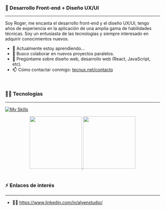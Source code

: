 ### 👋 Desarrollo Front-end + Diseño UX/UI
<hr>

Soy Roger, me encanta el desarrollo front-end y el diseño UX/UI, tengo años de experiencia en la aplicación de una amplia gama de habilidades técnicas. Soy un entusiasta de las tecnologías y siempre interesado en adquirir conocimientos nuevos.

- 🌱 Actualmente estoy aprendiendo...
- 👯 Busco colaborar en nuevos proyectos paralelos.
- 💬 Pregúntame sobre diseño web, desarrollo web (React, JavaScript, etc).
- 📫 Cómo contactar conmigo: [tecnux.net/contacto](https://tecnux.net/contacto)

</br>

### 👨‍🎓 Tecnologías
<hr>

<div>
  
  [![My Skills](https://skillicons.dev/icons?i=html,css,js,ts,react,redux,nextjs,materialui,nodejs,git,sass,php,wordpress,vscode,figma,ps,ai,pr,ae)](https://skillicons.dev)
  
</div>

<div align="center">
  <a href="https://github.com/rogerDesignDev">
    <img height="170px" src="https://github-readme-stats.vercel.app/api?username=rogerDesignDev&show_icons=true&theme=radical"/> 
    <img height="170px" src="https://github-readme-stats.vercel.app/api/top-langs/?username=rogerDesignDev&layout=compact&theme=radical"/>
  </a>
</div>

</br>

### ⚡ Enlaces de interés
<hr>

- 👨‍💼 https://www.linkedin.com/in/alyenstudio/

<br>
